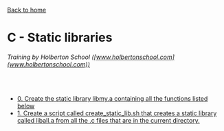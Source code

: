 [Back to home](https://github.com/HugoCLI/holbertonschool-low_level_programming/blob/main/README.md)

# C - Static libraries
###### Training by Holberton School ([www.holbertonschool.com](www.holbertonschool.com))
&nbsp;
- [0. Create the static library libmy.a containing all the functions listed below](main.h)
- [1. Create a script called create_static_lib.sh that creates a static library called liball.a from all the .c files that are in the current directory.](create_static_lib.sh)
